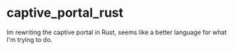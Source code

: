 # captive_portal_rust
Im rewriting the captive portal in Rust, seems like a better language for what I'm trying to do.
